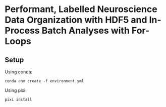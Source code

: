 # Performant, Labelled Neuroscience Data Organization with HDF5 and In-Process Batch Analyses with For-Loops

## Setup

Using conda:

```
conda env create -f environment.yml
```

Using pixi:

```
pixi install
```
